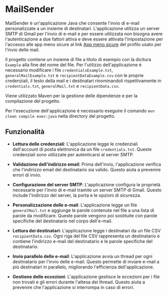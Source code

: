 # MailSender

MailSender è un'applicazione Java che consente l'invio di e-mail personalizzate a un insieme di destinatari. L'applicazione utilizza un server SMTP di Gmail per l'invio di e-mail e per essere utilizzata non bisogna avere l'autenticazione a due fattori attiva e deve essere attivata l'impostazione per l'accesso alle app meno sicure al link [App meno sicure](https://myaccount.google.com/u/0/lesssecureapps?pli=1&rapt=AEjHL4NxEA3BgTnjOoLiJZGRqx3c8Di_zV2OsETFEjOsSsITJqovt7AzFN2ac64Ofme7bfjxRvovEwJKAIqCbr_BaWo8em7-XtmzKiyw9T3NTOqWZhtBfaw&pageId=none) del profilo usato per l'invio delle mail.

Il progetto contiene un insieme di file a titolo di esempio con la dicitura `Example` alla fine del nome del file.
Per l'utilizzo dell'applicazione è necessario modificare i file `credentialsExample.txt`, `generalMailExample.txt` e `recipientDataExample.csv` con le proprie credenziali, il testo della mail e i destinatari rinominandoli rispettivamente in `credentials.txt`, `generalMail.txt` e `recipientData.csv`.

Viene utilizzato Maven per la gestione delle dipendenze e per la compilazione del progetto.

Per l'esecuzione dell'applicazione è necessario eseguire il comando `mvn clean compile exec:java` nella directory del progetto.

## Funzionalità

- **Lettura delle credenziali**: L'applicazione legge le credenziali dell'account di posta elettronica da un file `credentials.txt`. Queste credenziali sono utilizzate per autenticarsi al server SMTP.

- **Validazione dell'indirizzo email**: Prima dell'invio, l'applicazione verifica che l'indirizzo email del destinatario sia valido. Questo aiuta a prevenire errori di invio.

- **Configurazione del server SMTP**: L'applicazione configura le proprietà necessarie per l'invio di e-mail tramite un server SMTP di Gmail. Questo include l'indirizzo del server, la porta e le opzioni di sicurezza.

- **Personalizzazione delle e-mail**: L'applicazione legge un file `generalMail.txt` e aggiunge le parole contenute nel file a una lista di parole da modificare. Queste parole vengono poi sostituite con parole specifiche del destinatario nel corpo dell'e-mail.

- **Lettura dei destinatari**: L'applicazione legge i destinatari da un file CSV `recipientData.csv`. Ogni riga del file CSV rappresenta un destinatario e contiene l'indirizzo e-mail del destinatario e le parole specifiche del destinatario.

- **Invio parallelo delle e-mail**: L'applicazione avvia un thread per ogni destinatario per l'invio delle e-mail. Questo permette di inviare e-mail a più destinatari in parallelo, migliorando l'efficienza dell'applicazione.

- **Gestione delle eccezioni**: L'applicazione gestisce le eccezioni per i file non trovati e gli errori durante l'attesa dei thread. Questo aiuta a prevenire che l'applicazione si interrompa in caso di errori.
